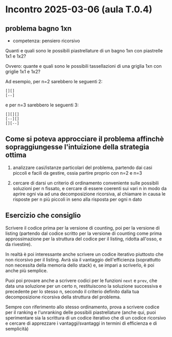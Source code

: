 # Incontro 2025-03-06 (aula T.0.4)

## problema bagno 1xn

* competenza: pensiero ricorsivo

Quanti e quali sono le possibili piastrellature di un bagno 1xn con piastrelle 1x1 e 1x2?

Ovvero: quante e quali sono le possibili tassellazioni di una griglia 1xn con griglie 1x1 e 1x2?

Ad esempio, per n=2 sarebbero le seguenti 2:
```
[][]
[--]
```

e per n=3 sarebbero le seguenti 3:
```
[][][]
[--][]
[][--]
```

## Come si poteva approcciare il problema affinchè sopraggiungesse l'intuizione della strategia ottima

1. analizzare casi/istanze particolari del problema, partendo dai casi piccoli e facili da gestire, ossia partire proprio con n=2 e n=3

2. cercare di darsi un criterio di ordinamento conveniente sulle possibili soluzioni per n fissato, e cercare di essere coerenti sui vari n in modo da aprire ogni via ad una decomposizione ricorsiva, al chiamare in causa le risposte per n più piccoli in seno alla risposta per ogni n dato 


## Esercizio che consiglio
  Scrivere il codice prima per la versione di counting, poi per la versione di listing (partendo dal codice scritto per la versione di counting come prima approssimazione per la struttura del codice per il listing, ridotta all'osso, e da rivestire).

  In realtà è poi interessante anche scrivere un codice iterativo piuttosto che non ricorsivo per il listing. Avrà sia il vantaggio dell'efficienza (soprattutto non necessita della memoria dello stack) e, se impari a scriverlo, è poi anche più semplice.

  Puoi poi provare anche a scrivere codici per le funzioni `next` e `prev`, che data una soluzione per un certo n, restituiscono la soluzione successiva e precedente per lo stesso n, secondo il criterio definito dalla tua decomposizione ricorsiva della struttura del problema.

  Sempre con riferimento allo stesso ordinamento, prova a scrivere codice per il ranking e l'unranking delle possibili piastrellature (anche qui, puoi sperimentare sia la scrittura di un codice iterativo che di un codice ricorsivo e cercare di apprezzare i vantaggi/svantaggi in termini di efficienza e di semplicità)
